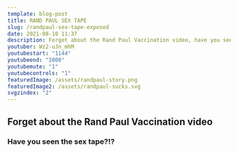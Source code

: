 ```yaml
---
template: blog-post
title: RAND PAUL SEX TAPE
slug: /randpaul-sex-tape-exposed
date: 2021-08-10 11:37
description: Forget about the Rand Paul Vaccination video, have you seen the sex tape?
youtuber: Wz2-uJn_mhM
youtubestart: "1144"
youtubeend: "2000"
youtubemute: "1"
youtubecontrols: "1"
featuredImage: /assets/randpaul-story.png
featuredImage2: /assets/randpaul-sucks.svg
svgzindex: "2"
---
```


## Forget about the Rand Paul Vaccination video

### Have you seen the sex tape?!?



